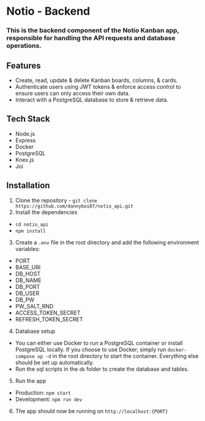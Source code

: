 # Notio - Backend

### This is the backend component of the Notio Kanban app, responsible for handling the API requests and database operations.

## Features

-   Create, read, update & delete Kanban boards, columns, & cards.
-   Authenticate users using JWT tokens & enforce access control to ensure users can only access their own data.
-   Interact with a PostgreSQL database to store & retrieve data.

## Tech Stack

-   Node.js
-   Express
-   Docker
-   PostgreSQL
-   Knex.js
-   Joi

## Installation

1. Clone the repository - `git clone https://github.com/dannyboi07/notio_api.git`
2. Install the dependencies

-   `cd notio_api`
-   `npm install`

3. Create a `.env` file in the root directory and add the following environment variables:

-   PORT
-   BASE_URI
-   DB_HOST
-   DB_NAME
-   DB_PORT
-   DB_USER
-   DB_PW
-   PW_SALT_RND
-   ACCESS_TOKEN_SECRET
-   REFRESH_TOKEN_SECRET

4. Database setup

-   You can either use Docker to run a PostgreSQL container or install PostgreSQL locally.
    If you choose to use Docker, simply run `docker-compose up -d` in the root directory to start the container. Everything else should be set up automatically.
-   Run the sql scripts in the `db` folder to create the database and tables.

5. Run the app

-   Production: `npm start`
-   Development: `npm run dev`

6. The app should now be running on `http://localhost:{PORT}`
